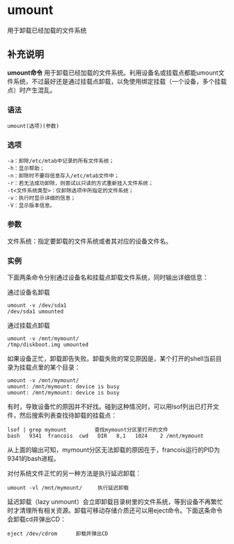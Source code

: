 umount
===

用于卸载已经加载的文件系统

## 补充说明

**umount命令** 用于卸载已经加载的文件系统。利用设备名或挂载点都能umount文件系统，不过最好还是通过挂载点卸载，以免使用绑定挂载（一个设备，多个挂载点）时产生混乱。

###  语法

```shell
umount(选项)(参数)
```

###  选项

```shell
-a：卸除/etc/mtab中记录的所有文件系统；
-h：显示帮助；
-n：卸除时不要将信息存入/etc/mtab文件中；
-r：若无法成功卸除，则尝试以只读的方式重新挂入文件系统；
-t<文件系统类型>：仅卸除选项中所指定的文件系统；
-v：执行时显示详细的信息；
-V：显示版本信息。
```

###  参数

文件系统：指定要卸载的文件系统或者其对应的设备文件名。

###  实例

下面两条命令分别通过设备名和挂载点卸载文件系统，同时输出详细信息：

通过设备名卸载

```shell
umount -v /dev/sda1
/dev/sda1 umounted
```

通过挂载点卸载

```shell
umount -v /mnt/mymount/
/tmp/diskboot.img umounted
```

如果设备正忙，卸载即告失败。卸载失败的常见原因是，某个打开的shell当前目录为挂载点里的某个目录：

```shell
umount -v /mnt/mymount/
umount: /mnt/mymount: device is busy
umount: /mnt/mymount: device is busy
```

有时，导致设备忙的原因并不好找。碰到这种情况时，可以用lsof列出已打开文件，然后搜索列表查找待卸载的挂载点：

```shell
lsof | grep mymount         查找mymount分区里打开的文件
bash   9341  francois  cwd   DIR   8,1   1024    2 /mnt/mymount
```

从上面的输出可知，mymount分区无法卸载的原因在于，francois运行的PID为9341的bash进程。

对付系统文件正忙的另一种方法是执行延迟卸载：

```shell
umount -vl /mnt/mymount/     执行延迟卸载
```

延迟卸载（lazy unmount）会立即卸载目录树里的文件系统，等到设备不再繁忙时才清理所有相关资源。卸载可移动存储介质还可以用eject命令。下面这条命令会卸载cd并弹出CD：

```shell
eject /dev/cdrom      卸载并弹出CD 
```


<!-- Linux命令行搜索引擎：https://github.com/wsdo/linux-complete-guide.git -->
